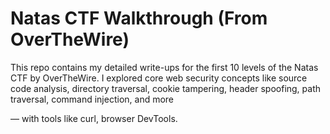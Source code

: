 # Natas CTF Walkthrough (From OverTheWire)

This repo contains my detailed write-ups for the first 10 levels of the Natas CTF by OverTheWire. 
I explored core web security concepts like source code analysis, directory traversal, cookie tampering, header spoofing, path traversal, command injection, and more 

— with tools like curl, browser DevTools.
